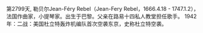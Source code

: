 第2799天, 勒贝尔Jean-Féry Rebel（Jean-Fery Rebel，1666.4.18 - 1747.1.2），法国作曲家，小提琴家。出生于巴黎。父亲在路易十四私人教堂担任歌手。
1942年：二战：美国杜立特轰炸机编队首次空袭东京，史称杜立特空袭。